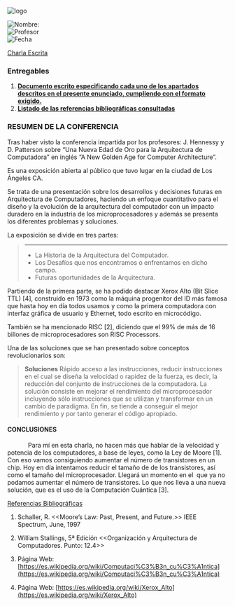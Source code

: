 ![logo](logo.png])

![Nombre:](https://img.shields.io/badge/Nombre:-Jose%20Luis%20Obiang%20Ela%20Nanguan-orange) <br>
![Profesor](https://img.shields.io/badge/Profesor:-Javier%20Plaza%20Miguel-orange) <br>
![Fecha](https://img.shields.io/badge/Fecha-20%2F11%2F2022-orange)

[Charla Escrita](https://github.com/Jloen1999/TrabajoTutorizadoEC/blob/754f81455a365185babe9b8fe4a9b980f985fd7a/CharlaEscrita.pdf)
<h3><b>Entregables</b></h2>
<ol>
<li><strong><a id="1" href="#Resumen">Documento escrito especificando cada uno de los apartados descritos en el presente enunciado, cumpliendo con el formato exigido.</a></strong></li>
<li><strong><a id="2" href="#Bibliografia">Listado de las referencias bibliográficas consultadas</a></strong></li>
</ol>

<p id="Resumen">

### RESUMEN DE LA CONFERENCIA

Tras haber visto la conferencia impartida por los profesores: J. Hennessy y D. Patterson sobre “Una Nueva Edad de Oro para la Arquitectura de Computadora” en inglés “A New Golden Age for Computer Architecture”.

Es una exposición abierta al público que tuvo lugar en la ciudad de Los Ángeles CA.

Se trata de una presentación sobre los desarrollos y decisiones futuras en Arquitectura de Computadores, haciendo un enfoque cuantitativo para el diseño y la evolución de la arquitectura del computador con un impacto duradero en la industria de los microprocesadores y además se presenta los diferentes problemas y soluciones.

La exposición se divide en tres partes:
> ****
>- La Historia de la Arquitectura del Computador.
>- Los Desafíos que nos encontramos o enfrentamos en dicho campo.
>- Futuras oportunidades de la Arquitectura.

Partiendo de la primera parte, se ha podido destacar Xerox Alto (Bit Slice TTL) [4], construido en 1973 como la máquina progenitor del ID más famosa que hasta hoy en día todos usamos y como la primera computadora con interfaz gráfica de usuario y Ethernet, todo escrito en microcódigo.

También se ha mencionado RISC [2], diciendo que el 99% de más de 16 billones de microprocesadores son RISC Processors.

Una de las soluciones que se han presentado sobre conceptos revolucionarios son:

> **Soluciones**
> Rápido acceso a las instrucciones, reducir instrucciones en el cual se diseña la velocidad o rapidez de la fuerza, es decir, la reducción del conjunto de instrucciones de la computadora. La solución consiste en mejorar el rendimiento del microprocesador incluyendo sólo instrucciones que se utilizan y transformar en un cambio de paradigma. En fin, se tiende a conseguir el mejor rendimiento y por tanto generar el código apropiado. </p>

#### CONCLUSIONES

            Para mí en esta charla, no hacen más que hablar de la velocidad y potencia de los computadores, a base de leyes, como la Ley de Moore [1]. Con eso vamos consiguiendo aumentar el número de transistores en un chip. Hoy en día intentamos reducir el tamaño de de los transistores, así como el tamaño del microprocesador. Llegará un momento en el  que ya no podamos aumentar el número de transistores. Lo que nos lleva a una nueva solución, que es el uso de la Computación Cuántica [3].

<p id="Bibliografia">

[Referencias Bibliográficas](https://github.com/Jloen1999/TrabajoTutorizadoEC/blob/81a90f41bb10dc11f67d31e7be8812cffa820d15/Referencias%20bibliogr%C3%A1ficas.md)
1. Schaller, R. <<Moore’s Law: Past, Present, and Future.>> IEEE Spectrum, June, 1997

2. William Stallings, 5ª Edición <<Organización y Arquitectura de Computadores. Punto: 12.4>>

3. Página Web: [https://es.wikipedia.org/wiki/Computaci%C3%B3n_cu%C3%A1ntica](https://es.wikipedia.org/wiki/Computaci%C3%B3n_cu%C3%A1ntica)

4. Página Web:  [https://es.wikipedia.org/wiki/Xerox_Alto](https://es.wikipedia.org/wiki/Xerox_Alto)
</p>
